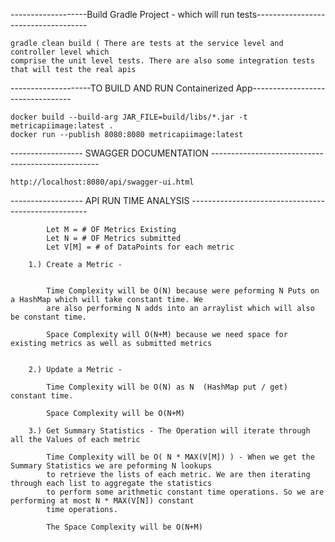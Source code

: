 
-------------------Build Gradle Project - which will run tests------------------------------------

    gradle clean build ( There are tests at the service level and controller level which 
    comprise the unit level tests. There are also some integration tests that will test the real apis

--------------------TO BUILD AND RUN Containerized App---------------------------------
    
    
    docker build --build-arg JAR_FILE=build/libs/*.jar -t metricapiimage:latest .
    docker run --publish 8080:8080 metricapiimage:latest
    
    



------------------ SWAGGER DOCUMENTATION --------------------------------------------------
   
   
    http://localhost:8080/api/swagger-ui.html
    
------------------ API RUN TIME ANALYSIS ----------------------------------------------------

        
            
            Let M = # OF Metrics Existing  
            Let N = # OF Metrics submitted 
            Let V[M] = # of DataPoints for each metric 
        
        1.) Create a Metric - 
        
            
            Time Complexity will be O(N) because were peforming N Puts on a HashMap which will take constant time. We
            are also performing N adds into an arraylist which will also be constant time. 
            
            Space Complexity will O(N+M) because we need space for existing metrics as well as submitted metrics 
         
        
        2.) Update a Metric - 
        
            Time Complexity will be O(N) as N  (HashMap put / get) constant time. 
            
            Space Complexity will be O(N+M)
            
        3.) Get Summary Statistics - The Operation will iterate through all the Values of each metric
        
            Time Complexity will be O( N * MAX(V[M]) ) - When we get the Summary Statistics we are peforming N lookups
            to retrieve the lists of each metric. We are then iterating through each list to aggregate the statistics 
            to perform some arithmetic constant time operations. So we are performing at most N * MAX(V[N]) constant 
            time operations.  
            
            The Space Complexity will be O(N+M) 
            